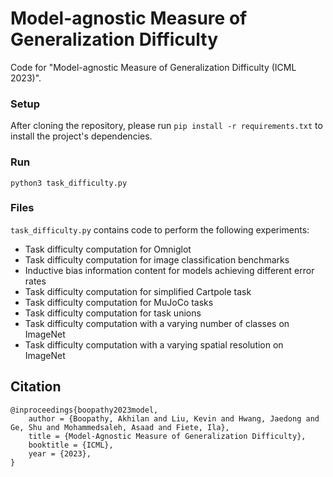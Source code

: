 ﻿# Model-agnostic Measure of Generalization Difficulty

Code for "Model-agnostic Measure of Generalization Difficulty (ICML 2023)". 

### Setup

After cloning the repository, please run `pip install -r requirements.txt` to install the project's dependencies.

### Run
```
python3 task_difficulty.py
```

### Files

`task_difficulty.py` contains code to perform the following experiments:
* Task difficulty computation for Omniglot
* Task difficulty computation for image classification benchmarks
* Inductive bias information content for models achieving different error rates
* Task difficulty computation for simplified Cartpole task
* Task difficulty computation for MuJoCo tasks
* Task difficulty computation for task unions
* Task difficulty computation with a varying number of classes on ImageNet
* Task difficulty computation with a varying spatial resolution on ImageNet


## Citation
```
@inproceedings{boopathy2023model,
    author = {Boopathy, Akhilan and Liu, Kevin and Hwang, Jaedong and Ge, Shu and Mohammedsaleh, Asaad and Fiete, Ila},
    title = {Model-Agnostic Measure of Generalization Difficulty},
    booktitle = {ICML},
    year = {2023},
}   
```
